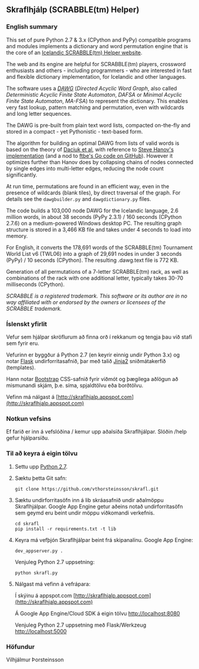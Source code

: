 ## Skraflhjálp (SCRABBLE(tm) Helper)

### English summary

This set of pure Python 2.7 & 3.x (CPython and PyPy) compatible programs and modules
implements a dictionary and word permutation engine that is the core of an
[Icelandic SCRABBLE(tm) Helper website](http://skraflhjalp.appspot.com).

The web and its engine are helpful for SCRABBLE(tm) players, crossword
enthusiasts and others - including programmers - who are interested in fast and
flexible dictionary implementation, for Icelandic and other languages.

The software uses a [*DAWG*](http://en.wikipedia.org/wiki/Deterministic_acyclic_finite_state_automaton)
(*Directed Acyclic Word Graph*, also called *Deterministic Acyclic Finite State Automaton*, *DAFSA* or
*Minimal Acyclic Finite State Automaton*, *MA-FSA*) to represent the dictionary.
This enables very fast lookup, pattern matching and permutation, even with wildcards
and long letter sequences.

The DAWG is pre-built from plain text word lists, compacted on-the-fly
and stored in a compact - yet Pythonistic - text-based form.

The algorithm for building an optimal DAWG from lists of valid words is based on the theory
of [Daciuk et al](http://www.aclweb.org/anthology/J00-1002.pdf), with reference
to [Steve Hanov's implementation](http://stevehanov.ca/blog/index.php?id=115)
(and a nod to [ftbe's Go code on GitHub](https://github.com/ftbe/dawg)).
However it optimizes further than Hanov does by collapsing chains of nodes connected by single
edges into multi-letter edges, reducing the node count significantly.

At run time, permutations are found in an efficient way, even in the presence of
wildcards (blank tiles), by direct traversal of the graph.
For details see the ```dawgbuilder.py``` and ```dawgdictionary.py``` files.

The code builds a 103,000 node DAWG for the Icelandic language, 2.6 million words, in about
38 seconds (PyPy 2.3.1) / 160 seconds (CPython 2.7.6) on a medium-powered Windows desktop PC.
The resulting graph structure is stored in a 3,466 KB file and takes under 4 seconds to load
into memory.

For English, it converts the 178,691 words of the SCRABBLE(tm) Tournament World List v6 (TWL06)
into a graph of 29,691 nodes in under 3 seconds (PyPy) / 10 seconds (CPython). The resulting
.dawg.text file is 772 KB.

Generation of all permutations of a 7-letter SCRABBLE(tm) rack, as well as combinations of the
rack with one additional letter, typically takes 30-70 milliseconds (CPython).

*SCRABBLE is a registered trademark. This software or its author are in no way affiliated
with or endorsed by the owners or licensees of the SCRABBLE trademark.*

### Íslenskt yfirlit

Vefur sem hjálpar skröflurum að finna orð í rekkanum og tengja þau við stafi sem fyrir eru.

Vefurinn er byggður á Python 2.7 (en keyrir einnig undir Python 3.x) og
notar [Flask](http://flask.pocoo.org/) undirforritasafnið, þar með talið
[Jinja2](http://jinja.pocoo.org/) sniðmátakerfið (templates).

Hann notar [Bootstrap](http://getbootstrap.com/) CSS-safnið fyrir viðmót og þægilega aðlögun að
mismunandi skjám, þ.e. síma, spjaldtölvu eða borðtölvu.

Vefinn má nálgast á [http://skraflhjalp.appspot.com](http://skraflhjalp.appspot.com)

### Notkun vefsins
Ef farið er inn á vefslóðina / kemur upp aðalsíða Skraflhjálpar.
Slóðin /help gefur hjálparsíðu.

### Til að keyra á eigin tölvu
1. Settu upp [Python 2.7](https://www.python.org/download/releases/2.7.8/).

2. Sæktu þetta Git safn:

   ```
   git clone https://github.com/vthorsteinsson/skrafl.git
   ```

3. Sæktu undirforritasöfn inn á lib skráasafnið undir aðalmöppu Skraflhjálpar.
   Google App Engine getur aðeins notað undirforritasöfn sem geymd eru beint undir
   möppu viðkomandi verkefnis.

   ```
   cd skrafl
   pip install -r requirements.txt -t lib
   ```
4. Keyra má vefþjón Skraflhjálpar beint frá skipanalínu.
   Google App Engine:

   ```
   dev_appserver.py .
   ```

   Venjuleg Python 2.7 uppsetning:

   ```
   python skrafl.py
   ```

5. Nálgast má vefinn á vefrápara:

   Í skýinu á appspot.com [http://skraflhjalp.appspot.com](http://skraflhjalp.appspot.com)

   Á Google App Engine/Cloud SDK á eigin tölvu [http://localhost:8080](http://localhost:8080)
   
   Venjuleg Python 2.7 uppsetning með Flask/Werkzeug [http://localhost:5000](http://localhost:5000)

### Höfundur
Vilhjálmur Þorsteinsson

